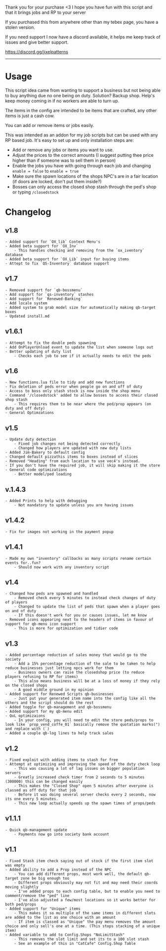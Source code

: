 Thank you for your purchase <3 I hope you have fun with this script and that it brings jobs and RP to your server

If you purchased this from anywhere other than my tebex page, you have a stolen version.

If you need support I now have a discord available, it helps me keep track of issues and give better support.

https://discord.gg/jixelpatterns

-------------------------------------------------------------------------------------------------

# Usage

This script idea came from wanting to support a business but not being able to buy anything due no one being on duty.
Solution? Backup shop. Help's keep money coming in if no workers are able to turn up.

The items in the config are intended to be items that are crafted, any other items is just a cash cow.

You can add or remove items or jobs easily.

This was intended as an addon for my job scripts but can be used with any RP based job.
It's easy to set up and only installation steps are:

- Add or remove any jobs or items you want to use.
- Adjust the prices to the correct amounts (I suggest putting thee price higher than if someone was to sell them in person)
- Enable the jobs you have with going through each job and changing `enable = false` to `enable = true`
- Make sure the spawn locations of the shops NPC's are in a fair location (if doors are locked, don't put them inside?)
- Bosses can only access the closed shop stash through the ped's shop or typing `/closedstock`

# Changelog

## v1.8
	- Added support for `OX_lib` Context Menu's
	- Added beta support for `OX_Inv`
		- This handles checking and removing from the `ox_iventory` database
	- Added beta support for `OX_Lib` input for buying items
	- Attept to fix `QS-Inventory` database support

## v1.7
	- Removed support for `qb-bossmenu`
	- Add support for `qs-inventory` stashes
	- Add support for `Renewed-Banking`
	- Add locale system
	- Added system to grab model size for automatically making qb-target boxes
	- Updated install.md

## v1.6.1
	- Attempt to fix the double peds spawning
	- Add OnPlayerUnload event to update the list when someone logs out
	- Better updating of duty list
		- Checks each job to see if it actually needs to edit the peds

## v1.6
	- New functions.lua file to tidy and add new functions
	- Fix deletion of peds error when people go on and off of duty
	- Access to boss only stash stock is now inside the shop menu
	- Command '/closedstock' added to allow bosses to access their closed shop stash
		- This requires them to be near where the ped/prop appears (on duty and off duty)
	- General Optimzations

## v1.5
	- Update duty detection
		- Fixed job changes not being detected correctly
		- Changed how players are updated with new duty lists
	- Added Jim-Bakery to default config
	- Changed default pizzathis items to boxes instead of slices
	- Removed "Heading" from each location to use vec4's instead.
	- If you don't have the required job, it will skip making it the store
	- General code optimizations
		- Better model/ped loading

## v.1.4.3
	- Added Prints to help with debugging
		- Not mandatory to update unless you are having issues

## v1.4.2
	- Fix for images not working in the payment popup

## v1.4.1
	- Made my own "inventory" callbacks as many scripts rename certain events for..fun?
		- Should now work with any inventory script

## v1.4
	- Changed how peds are spawned and handled
		- Removed check every 5 minutes to instead check changes of duty of players
		- Changed to update the list of peds that spawn when a player goes on and of duty
		- If this doesn't work for you or causes issues, let me know
	- Removed icons appearing next to the headers of items in favour of support for qb-menu icon support
		- This is more for optimization and tidier code

## v1.3
	- Added percentage reduction of sales money that would go to the society
		- Add a 15% percentage reduction of the sale to be taken to help reduce businesses just letting npcs work for them
		- Business owners can raise the closedshop price (to reduce players refusing to RP for items)
		- This also means business will be at a loss of money if they rely on the closed shops
		- A good middle ground in my opinion
	- Added support for Renewed Scripts qb-businesses
		- Just put your generated item name into the config like all the others and the script should do the rest
	- Added toggle for qb-management and qb-bossmenu
	- Added support for my qb-menu edit
	- QoL optimizaions
		- In your config, you will need to edit the store peds/props to look like `prop_vend_coffe_01` basically remove the quotation marks(") and replace with (`)
	- Added a couple qb-log lines to help track sales

## v1.2
    - Fixed exploit with adding items to stash for free
    - Attempt at optimizing and improving the speed of the duty check loop
        - This was causing a lot of lag issues on bigger population servers
        - Greatly increased check timer from 2 seconds to 5 minutes (300000) this can be changed easily
        - This makes the "Closed Shop" open 5 minutes after everyone is classed as off duty for that job
        - Before it was doing several server checks every 2 seconds, now its one every 5 minutes.
		- This new loop actually speeds up the spawn times of props/peds

## v1.1.1
	- Quick qb-management update
		- Payments now go into society bank account

## v1.1
	- Fixed Stash item check saying out of stock if the first item slot was empty
	- Added ability to add a Prop instead of the NPC
		- You can add different props, most work well, the default qb-target zone be big enough too
		- Different props obviously may not fit and may need their coords moving slightly
		- I've added props to each config table, but to enable you need to comment/remove the "ped" line
		- I've also adjusted a few/most locations so it works better for both ped/props
	- Added support for "Unique" items
		- This makes it so multiple of the same items in different slots are added to the list as one choice with an amount
		- If item is classed as "Unique" the pay menu removes the amount choice and only sell's one at a time. (This stops stacking of a unique item)
	- Added variable to add to Config.Shops "NoLimitStash"
		- This removes the slot limit and set its to a 100 slot stash
		- See an example of this in "CatCafe" Config.Shop Table